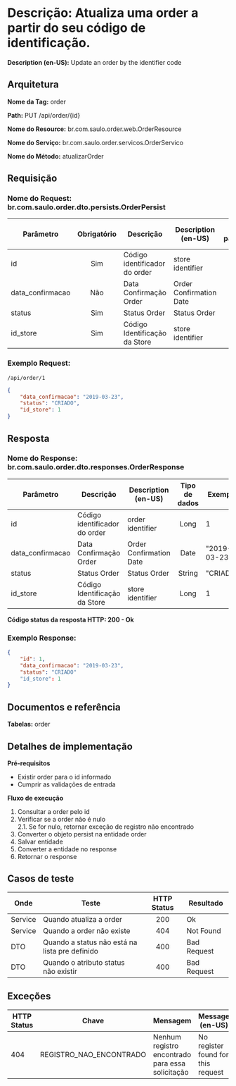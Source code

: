 # **Descrição:** Atualiza uma order a partir do seu código de identificação.

**Description (en-US):** Update an order by the identifier code

## **Arquitetura**

**Nome da Tag:** order

**Path:** PUT /api/order/{id}

**Nome do Resource:** br.com.saulo.order.web.OrderResource

**Nome do Serviço:** br.com.saulo.order.servicos.OrderServico

**Nome do Método:** atualizarOrder

## **Requisição**

### **Nome do Request:** br.com.saulo.order.dto.persists.OrderPersist

|Parâmetro | Obrigatório | Descrição | Description (en-US) | Tipo parâmetro | Tipo de dados | Exemplo | Validador |
|---|:---:|---|---|:---:|:---:|---|---|
| id | Sim | Código identificador do order | store identifier | Path | Long  | 1 |
| data_confirmacao | Não | Data Confirmação Order | Order Confirmation Date | Query | Date | "2019-03-23" | |
| status | Sim | Status Order |  Status Order | Query | String | "CRIADO" | MAX(50)|
| id_store | Sim | Código Identificação da Store | store identifier | Long | 1 |


### **Exemplo Request:**
```
/api/order/1
```
```json
{
	"data_confirmacao": "2019-03-23",
    "status": "CRIADO",
	"id_store": 1
}
```

## **Resposta**

### **Nome do Response:** br.com.saulo.order.dto.responses.OrderResponse

|Parâmetro | Descrição | Description (en-US) | Tipo de dados | Exemplo |
|---|---|---|:---:|---|
| id | Código identificador do order | order identifier | Long | 1 | 
| data_confirmacao | Data Confirmação Order | Order Confirmation Date | Date | "2019-03-23" | 
| status | Status Order | Status Order | String | "CRIADO" |
| id_store | Código Identificação da Store | store identifier | Long | 1 |

**Código status da resposta HTTP: 200 - Ok**

### **Exemplo Response:**
```json
{
    "id": 1,
	"data_confirmacao": "2019-03-23",
    "status": "CRIADO"
	"id_store": 1
}
```

## **Documentos e referência**

**Tabelas:** order

## **Detalhes de implementação**

**Pré-requisitos**
* Existir order para o id informado
* Cumprir as validações de entrada

**Fluxo de execução**

1. Consultar a order pelo id
2. Verificar se a order não é nulo  
2.1. Se for nulo, retornar exceção de registro não encontrado  
3. Converter o objeto persist na entidade order
4. Salvar entidade
5. Converter a entidade no response
6. Retornar o response

## **Casos de teste**

| Onde | Teste | HTTP Status | Resultado |
| --- | --- | :---: | --- |
| Service | Quando atualiza a order | 200 | Ok |
| Service | Quando a order não existe | 404 | Not Found |
| DTO | Quando a status não está na lista pre definido|  400 | Bad Request |
| DTO | Quando o atributo status não existir | 400 | Bad Request |

## **Exceções**

| HTTP Status | Chave | Mensagem | Message (en-US) |
|---|---|---|---|
| 404 | REGISTRO_NAO_ENCONTRADO | Nenhum registro encontrado para essa solicitação | No register found for this request |
